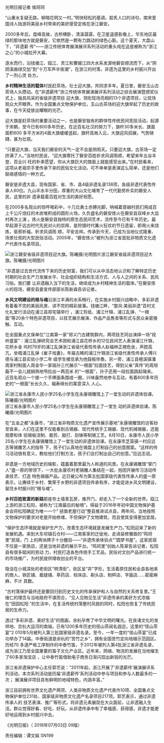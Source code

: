 光明日报记者 侯珂珂

“山重水复疑无路，柳暗花明又一村。”明快轻松的基调，脍炙人口的诗句，南宋爱国诗人陆游将美丽乡村带来的美好感受定格在浙江磐安。

2000多年后，盘峰高耸，古桥横卧，清溪潺潺，在卫星遥感影像上，华东地区最绿的那块地方就是磐安，它依然是一颗有力跳动的绿色心脏。这个夏天，大盘山下，“非遗薪
传”——浙江传统体育展演展评系列活动的重头戏在这座被称为“浙江之心”的小城拉开大幕。

逐水而行，沿钱塘江、瓯江、灵江和曹娥江四大水系发源地磐安顺流而下，从“阴阴溪曲绿交加”到“十万军声半夜潮”，在浙江的村落，非遗为这里的乡村振兴开出了一剂心灵
处方。

**乡村精神生活的载体**村民赶茶场，壮士迎大旗，共同求丰年。夏日里，磐安玉山古茶场人头攒动。在“非遗薪传”浙江传统体育展演展评系列活动之综合展演暨颁奖仪式上，独具风采的省级非遗项目
迎大旗，领衔现场亮相的13个非遗项目，让现场观众大开眼界。作为全国重点文物保护单位，玉山古茶场的迎大旗举起了历史的故事，在今天绽放出耀眼的光芒。

迎大旗是赶茶场的重要活动之一，也是磐安独有的群体性传统民间竞技活动，起源于宋朝，至今已有800多年历史。在近百名壮汉的努力下，旗杆30多米长、旗面面积600
多平方米的4面大旗缓缓竖起，旗杆高耸入云，大旗迎风招展，气势磅礴，甚为壮观。

“只要迎大旗，当天我们磐安的天气一定不会是阴雨天。只要迎大旗，古茶场一定挤满了人。”当地村民说，“迎大旗寄托了磐安百姓祈求风调雨顺，希望来年五谷丰登、百业兴
旺的朴素愿望，你从大旗巨大的旗面上就能感受出来。”在村民看来，这项从老祖宗手里传承下来的民俗文化活动，可不单单是表演这么简单，还是他们联络感情的一种方式。

磐安是非遗大县，现有国家、省、市、县4级非遗名录138项，各级非遗代表性传承人60位。九山半水半分田，厚重的大山文化哺育了一代代勤劳朴实的磐安人民，这里的非
遗承载着百姓对生活的美好祝愿。

在2000多名观众的惊呼喝彩中，十几位勇士赤膊光脚，呐喊着穿越村民们用成百上千公斤烧红的木炭堆积成的圆形火场，久负盛名的磐安炼火在磐安县双峰乡大皿村再次上演
。炼火是磐安县独特的原生态民间艺术，流传至今已有千年历史。最早起源于远古时代先民对火的崇拜，是狩猎时代篝火狂欢的节日遗留，即用火来烧炼，驱邪祈福，祈求风调雨
顺，平安吉祥。传承到今天，已成为当地仪式隆重、场景壮观的大型民俗活动。2005年，“磐安炼火”被列为浙江省首批非物质文化遗产代表作名录项目。

![浙江磐安省级非遗项目迎大旗。陈曦摄/光明图片](http://n.sinaimg.cn/video/transform/171/w372h599/20180703/MN7j-hevauxi4607157.jpg)浙江磐安省级非遗项目迎大旗。陈曦摄/光明图片

“非遗是过去世代流传下来的历史财富，我们可以从中活态地认识和了解特定历史时期的社会生产力发展水平、社会组织结构和生活方式、人与人之间的关系、民风习俗。我们要
让非遗融入当下的生活，继续成为乡村精神生活的载体。”在磐安炼火的现场，磐安县委宣传部部长陈新森告诉记者。

**乡风文明建设的根与魂**沿浙江丰满的水系畅行，在实施乡村振兴战略中，多彩非遗有着看不完的美丽风景、讲不完的精彩故事。钱塘江畔，“婺风·美丽非遗”百村文化礼堂行活动在浦江县郑宅镇举行
，浦江剪纸、浦江什锦、浦江乱弹、“一根面”等20余个特色非遗项目，以技艺展示展演、作品产品售卖等形式与民众亲密接触、互动。

在全国重点文保单位“江南第一家”郑义门古建筑群内，两项技艺同台演绎一场“视听盛宴”：浦江乱弹研究会艺术团和浦江县花桥乡的12位民间艺人表演浦江什锦，花桥乡金
坞村79岁的浦江乱弹浙江省级代表性传承人赵福林正襟危坐，声腔高亢，坐唱浦江乱弹《崔子戏妻》，年届古稀的浦江什锦浙江省级代表性传承人傅兴德与浦江县实验小学二年
级学生楼览承为他鼓板伴奏。另一旁，浦江县檀溪镇潘周家村制面人周金华一家祖孙三代展示“一根面”拉面技艺，得到父亲“真传”的周旭磊不一会儿就娴熟地甩拉出一两百米
的“一根面”，孙子还用一段拉面跳起绳来。近百名观众一个接一个手捧面条围成一圈，兴味盎然地参与互动，有着600多年历史的“一根面”长长久久、福寿绵长的寓意深入
人心。

![浙江省永康市人民小学25名小学生在永康锡雕馆上了一堂生动的非遗体验课。陈曦摄/光明图片](http://n.sinaimg.cn/video/transform/640/w400h240/20180703/Pd8l-hevauxi4606370.jpg)浙江省永康市人民小学25名小学生在永康锡雕馆上了一堂生
动的非遗体验课。陈曦摄/光明图片

在“五金之都”永康市，“浙江省非物质文化遗产宣传展示基地”永康锡雕馆的访客纷至沓来，人们在这里不仅能看到古锡器、现代传统手工锡器、现代机械锡器，还能观摩和体
验锡板浇制、裁剪、敲打、刮锉等制锡工艺。6月10日，永康市人民小学25名小学生在永康锡雕馆上了一堂生动的非遗体验课。在永康市芝英镇一村应远志等锡雕艺人的指导
下，孩子们认真地在锡盘上打制自己的创意图案。“这样的传习活动很有意义，教给他们打制方法，孩子们会打制出自己的创意。”应远志说。

非遗是一方地域历史的缩影，蕴蓄着那里最为人称道的风景。在永康锡雕馆“掌门人”盛一原的带领下，一大批永康农村老锡雕人集结在一起，抱团开展传习活动传承技艺、打造
特色锡器产品。近日被公布为第五批国家级代表性传承人的盛一原表示，让赓续于乡村、繁荣于乡野的非遗项目传承有序，才能促进乡风文明建设，留住乡村振兴的“根与魂”。

**乡村百姓致富的新路**那座夯土墙青瓦房，推开门，却走入了一个全新的世界。瓯江上游的浙江松阳，被称为“江南最后的秘境”。得益于2016年年初中国文物保护基金会将松阳确定为唯一一个“
拯救老屋行动”整县推进试点县，两年间，当地按照文物保护的要求对老屋开始修缮，不但保护了文物建筑，而且使其变得更加宜居。

“保护生态环境就是保护生产力，改善生态环境就是发展生产力。”松阳迎来了新的发展机遇。来到大东坝镇石仓村——江南客家的迁徙地，走进装修雅致的“鸣珂里”民宿，门
上的两块牌子十分醒目——“非遗传承体验点”“圆梦书屋”。这家民宿不仅是一家旅店，还是当地非遗的展示平台。“鸣珂里”创始人陈翠告诉记者，松阳县有很多赋闲的劳动
力，村民打造各色传统手工艺品，民俗对文创产品进行统一的市场推广，为村民提供增收创业的平台。

隐没在小城深处的老街区“明清街”，街区呈“井”字形，生活着原住民和全县各地来的商人，铁匠铺、裁缝铺、草药店、棕床店、剃头店、制秤店、字画店……密密麻麻，不计
其数。

“古村落保护最终还是要回归到历史文化的传承保护和人与自然的关系修复里。”王维仁的理念与当地政府不谋而合，“见人见物见生活”非遗传承的美好方式浓缩在“田园松阳
”的生活中，在复活传统村落整村风貌的同时，松阳也恢复了传统民居的生命力。

透过“多彩非遗、美好生活”的图画，余杭孕育了中华文明的曙光。在良渚文化的发祥地、京杭大运河的南端，已有1200多年历史的径山茶闻名遐迩，这里的“径山茶宴”2
010年5月被列入第三批国家级非遗名录。至今，一年一度的“径山茶宴”已成功举办了14届。中泰街道是余杭的“苦竹之乡”，拥有全国苦竹定向培植示范园区。历经70
多道严格工序制作的中泰竹笛，于2012年被列入第4批浙江省非遗名录，成为浙江乃至全国重要的笛子文化产业区。近年来，网络、物流的发展在当地催生了60多家淘宝店
，让中泰竹笛借助电子商务日渐闪现出新锐的光芒。

浙江省非遗保护中心主任郭艺说：“2011年起，浙江开展了‘非遗薪传’展演展评系列活动，本次系列活动是历届‘非遗薪传’系列活动中参与项目和参与人数最多的一次；
展演展评项目具有鲜明的地域特色，内涵丰富。”

浙江目前拥有世界文化遗产两项、人类非物质文化遗产代表作10项、全国重点文物保护单位231处、国家级非物质文化遗产名录项目217项。郭艺表示，通过非遗传承人的
技艺表演、推广等形式，将非遗元素展现在大众面前，让非遗融入生活。群众觉得好看、好吃、好玩，从非遗传承中有了幸福感、获得感，非遗才能更好地运用到乡村振兴中去。

《光明日报》（ 2018年07月03日 09版）

责任编辑：谭文娟 SN199

